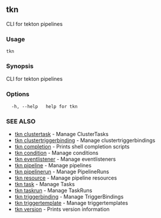 ## tkn

CLI for tekton pipelines

### Usage

```
tkn
```

### Synopsis

CLI for tekton pipelines

### Options

```
  -h, --help   help for tkn
```

### SEE ALSO

* [tkn clustertask](tkn_clustertask.md)	 - Manage ClusterTasks
* [tkn clustertriggerbinding](tkn_clustertriggerbinding.md)	 - Manage clustertriggerbindings
* [tkn completion](tkn_completion.md)	 - Prints shell completion scripts
* [tkn condition](tkn_condition.md)	 - Manage conditions
* [tkn eventlistener](tkn_eventlistener.md)	 - Manage eventlisteners
* [tkn pipeline](tkn_pipeline.md)	 - Manage pipelines
* [tkn pipelinerun](tkn_pipelinerun.md)	 - Manage PipelineRuns
* [tkn resource](tkn_resource.md)	 - Manage pipeline resources
* [tkn task](tkn_task.md)	 - Manage Tasks
* [tkn taskrun](tkn_taskrun.md)	 - Manage TaskRuns
* [tkn triggerbinding](tkn_triggerbinding.md)	 - Manage TriggerBindings
* [tkn triggertemplate](tkn_triggertemplate.md)	 - Manage triggertemplates
* [tkn version](tkn_version.md)	 - Prints version information

